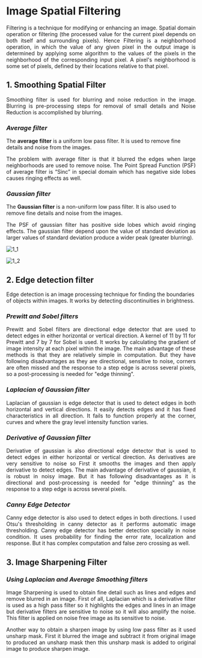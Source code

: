 # Image Spatial Filtering
<p align="justify">
    Filtering is a technique for modifying or enhancing an image. Spatial domain operation or filtering (the processed value for the current pixel depends on both itself and surrounding pixels). Hence Filtering is a neighborhood operation, in which the value of any given pixel in the output image is determined by applying some algorithm to the values of the pixels in the neighborhood of the corresponding input pixel. A pixel's neighborhood is some set of pixels, defined by their locations relative to that pixel.

 

## 1. Smoothing Spatial Filter
<p align="justify">
Smoothing filter is used for blurring and noise reduction in the image. Blurring is pre-processing steps for removal of small details and Noise Reduction is accomplished by blurring.

### *Average filter*

The **average filter** is a uniform low pass filter. It is used to remove fine details and noise from the images.

<p align="justify">
The problem with average filter is that it blurred the edges when large neighborhoods are used to remove noise. The Point Spread Function (PSF) of average filter is “Sinc” in special domain which has negative side lobes causes ringing effects as well. 
</p>

### *Gaussian filter*

The **Gaussian filter** is a non-uniform low pass filter. It is also used to remove fine details and noise from the images.

<p align="justify">
The PSF of gaussian filter has positive side lobes which avoid ringing effects. The gaussian filter depend upon the value of standard deviation as larger values of standard deviation produce a wider peak (greater blurring).
</p>

![1_1](https://user-images.githubusercontent.com/84965044/153725509-e6b05c2d-996e-4ff0-8c27-23b6f9c6d2d6.jpg)

![1_2](https://user-images.githubusercontent.com/84965044/153725507-9a10222f-ae2b-4436-9b8a-8a306ad84953.jpg)



## 2. Edge detection filter

Edge detection is an image processing technique for finding the boundaries of objects within images. It works by detecting discontinuities in brightness.

### *Prewitt and Sobel filters*
<p align="justify">
Prewitt and Sobel filters are directional edge detector that are used to detect edges in either horizontal or vertical direction. A kernel of 11 by 11 for Prewitt and 7 by 7 for Sobel is used. It works by calculating the gradient of image intensity at each pixel within the image. The main advantage of these methods is that they are relatively simple in computation. But they have following disadvantages as they are directional, sensitive to noise, corners are often missed and the response to a step edge is across several pixels, so a post-processing is needed for "edge thinning".

    
    
### *Laplacian of Gaussian filter*
<p align="justify">
    Laplacian of gaussian is edge detector that is used to detect edges in both horizontal and vertical directions. It easily detects edges and it has fixed characteristics in all direction. It fails to function properly at the corner, curves and where the gray level intensity function varies.

### *Derivative of Gaussian filter*
<p align="justify">
    Derivative of gaussian is also directional edge detector that is used to detect edges in either horizontal or vertical direction. As derivatives are very sensitive to noise so First it smooths the images and then apply derivative to detect edges. The main advantage of derivative of gaussian, it is robust in noisy image. But it has following disadvantages as it is directional and post-processing is needed for "edge thinning" as the response to a step edge is across several pixels.

### *Canny Edge Detector*
<p align="justify">
    Canny edge detector is also used to detect edges in both directions. I used Otsu's thresholding in canny detector as it performs automatic image thresholding. Canny edge detector has better detection specially in noise condition. It uses probability for finding the error rate, localization and response. But it has complex computation and false zero crossing as well.

## 3. Image Sharpening Filter

### *Using Laplacian and Average Smoothing filters*
<p align="justify">
Image Sharpening is used to obtain fine detail such as lines and edges and remove blurred in an image. First of all, Laplacian which is a derivative filter is used as a high pass filter so it highlights the edges and lines in an image but derivative filters are sensitive to noise so it will also amplify the noise. This filter is applied on noise free image as its sensitive to noise. 
<p align="justify">
Another way to obtain a sharpen image by using low pass filter as it used unsharp mask. First it blurred the image and subtract it from original image to produced an unsharp mask then this unsharp mask is added to original image to produce sharpen image.
